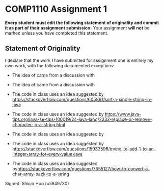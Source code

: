 # COMP1110 Assignment 1

**Every student must edit the following statement of originality and commit it as part of their assignment submission.**
Your assignment **will not** be marked unless you have completed this statement.

## Statement of Originality

I declare that the work I have submitted for assignment one is entirely my own work, with the following documented exceptions:

* The idea of <how to classify the mask positions in class Mask> came from a discussion with <Wenjun Yang u6251843>
* The idea of <how to replace the masked position in class Mask> came from a discussion with <Zhiyi Wang u5728807>

* The code in class <Hide> uses an idea suggested by <https://stackoverflow.com/questions/605891/sort-a-single-string-in-java>
* The code in class <Hide> uses an idea suggested by <https://www.java-tips.org/java-se-tips-100019/24-java-lang/2332-replace-or-remove-character-in-a-string.html>
* The code in class <Hide> uses an idea suggested by <Introduction to Java Programming>
* The code in class <Mask> uses an idea suggested by <https://stackoverflow.com/questions/15933596/trying-to-add-1-to-an-integer-array-for-every-value-java>
* The code in class <Mask> uses an idea suggested by<https://stackoverflow.com/questions/7655127/how-to-convert-a-char-array-back-to-a-string>

Signed: Shiqin Huo (u5949730)